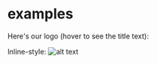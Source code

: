 # examples
Here's our logo (hover to see the title text):

Inline-style: 
![alt text](https://www.dropbox.com/s/1xyzltwgamzx4my/plot_1.png?dl=0 "Logo Title Text 1")



